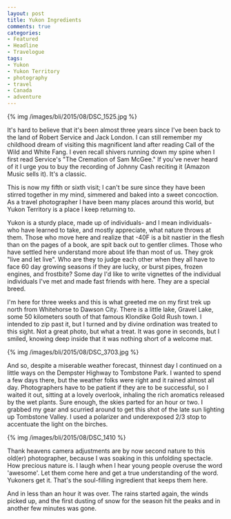 ```yaml
---
layout: post
title: Yukon Ingredients 
comments: true
categories:
- Featured
- Headline
- Travelogue
tags:
- Yukon
- Yukon Territory
- photography
- travel
- Canada
- adventure
---
```


{% img /images/bli/2015/08/DSC_1525.jpg %}

It's hard to believe that it's been almost three years since I've been back to the land of Robert Service and Jack London. I can still remember my childhood dream of visiting this magnificent land after reading Call of the Wild and White Fang. I even recall shivers running down my spine when I first read Service's "The Cremation of Sam McGee." If you've never heard of it I urge you to buy the recording of Johnny Cash reciting it (Amazon Music sells it). It's a classic.

<!--more-->

This is now my fifth or sixth visit; I can't be sure since they have been stirred together in my mind, simmered and baked into a sweet concoction. As a travel photographer I have been many places around this world, but Yukon Territory is a place I keep returning to. 

Yukon is a sturdy place, made up of individuals- and I mean individuals- who have learned to take, and mostly appreciate,  what nature throws at them. Those who move here and realize that -40F is a bit nastier in the flesh than on the pages of a book, are spit back out to gentler climes. Those who have settled here understand more about life than most of us. They grok "live and let live". Who are they to judge each other when they all have to face 60 day growing seasons if they are lucky, or burst pipes, frozen engines, and frostbite? Some day I'd like to write vignettes of the individual individuals I've met and made fast friends with here. They are a special breed. 

I'm here for three weeks and this is what greeted me on my first trek up north from Whitehorse to Dawson City. There is a little lake, Gravel Lake, some 50 kilometers south of that famous Klondike Gold Rush town. I intended to zip past it, but I turned and by divine ordination was treated to this sight. Not a great photo, but what a treat. It was gone in seconds, but I smiled, knowing deep inside that it was nothing short of a welcome mat. 

{% img /images/bli/2015/08/DSC_3703.jpg %}

And so, despite a miserable weather forecast, thinnest day I continued on a little ways on the Dempster Highway to Tombstone Park. I wanted to spend a few days there, but the weather folks were right and it rained almost all day. Photographers have to be patient if they are to be successful, so I waited it out, sitting at a lovely overlook, inhaling the rich aromatics released by the wet plants. Sure enough, the skies parted for an hour or two. I grabbed my gear and scurried around to get this shot of the late sun lighting up Tombstone Valley. I used a polarizer and underexposed 2/3 stop to accentuate the light on the birches. 

{% img /images/bli/2015/08/DSC_1410 %}

Thank heavens camera adjustments are by now second nature to this old(er) photographer, because I was soaking in this unfolding spectacle. How precious nature is. I laugh when I hear young people overuse the word 'awesome'. Let them come here and get a true understanding of the word. Yukoners get it. That's the soul-filling ingredient that keeps them here.  

And in less than an hour it was over. The rains started again, the winds picked up, and the first dusting of snow for the season hit the peaks and in another few minutes was gone.  

